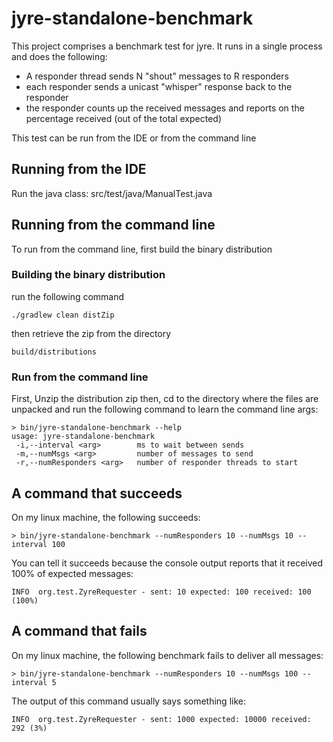 # jyre-standalone-benchmark

This project comprises a benchmark test for jyre. It runs in a single 
process and does the following:

* A responder thread sends N "shout" messages to R responders
* each responder sends a unicast "whisper" response back to the responder
* the responder counts up the received messages and reports on the percentage
  received (out of the total expected)

This test can be run from the IDE or from the command line

## Running from the IDE

Run the java class: src/test/java/ManualTest.java

## Running from the command line

To run from the command line, first build the binary distribution

### Building the binary distribution

run the following command

    ./gradlew clean distZip

then retrieve the zip from the directory

    build/distributions

### Run from the command line

First, Unzip the distribution zip
then, cd to the directory where the files are unpacked and run 
the following command to learn the command line args:

    > bin/jyre-standalone-benchmark --help
    usage: jyre-standalone-benchmark
     -i,--interval <arg>        ms to wait between sends
     -m,--numMsgs <arg>         number of messages to send
     -r,--numResponders <arg>   number of responder threads to start

## A command that succeeds

On my linux machine, the following succeeds:

    > bin/jyre-standalone-benchmark --numResponders 10 --numMsgs 10 --interval 100
    
You can tell it succeeds because the console output reports that it received 
100% of expected messages:
    
    INFO  org.test.ZyreRequester - sent: 10 expected: 100 received: 100 (100%)
    
## A command that fails

On my linux machine, the following benchmark fails to deliver all messages:

    > bin/jyre-standalone-benchmark --numResponders 10 --numMsgs 100 --interval 5
    
The output of this command usually says something like:

    INFO  org.test.ZyreRequester - sent: 1000 expected: 10000 received: 292 (3%)


